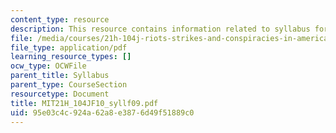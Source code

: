 ```yaml
---
content_type: resource
description: This resource contains information related to syllabus for fall 2009.
file: /media/courses/21h-104j-riots-strikes-and-conspiracies-in-american-history-fall-2010/95e03c4c924a62a8e3876d49f51889c0_MIT21H_104JF10_syllf09.pdf
file_type: application/pdf
learning_resource_types: []
ocw_type: OCWFile
parent_title: Syllabus
parent_type: CourseSection
resourcetype: Document
title: MIT21H_104JF10_syllf09.pdf
uid: 95e03c4c-924a-62a8-e387-6d49f51889c0
---
```

